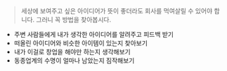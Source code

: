 >세상에 보여주고 싶은 아이디어가 뜻이 좋더라도 회사를 먹여살릴 수 있어야 합니다. 그러니 꼭 방법을 찾아봅시다.
- 주변 사람들에게 내가 생각한 아이디어를 알려주고 피드백 받기
- 떠올린 아이디어와 비슷한 아이템이 있는지 찾아보기
- 내가 이걸로 창업을 해야만 하는지 생각해보기
- 동종업계의 수명이 얼마나 남았는지 짐작해보기